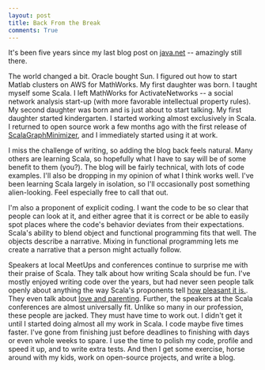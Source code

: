 ```yaml
---
layout: post
title: Back From the Break
comments: True
---
```


It's been five years since my last blog post on [java.net](https://home.java.net/pub/au/95) -- amazingly still there. 

The world changed a bit. Oracle bought Sun. I figured out how to start Matlab clusters on AWS for MathWorks. My first daughter was born. I taught myself some Scala. I left MathWorks for ActivateNetworks -- a social network analysis start-up (with more favorable intellectual property rules). My second daughter was born and is just about to start talking. My first daughter started kindergarten. I started working almost exclusively in Scala. I returned to open source work a few months ago with the first release of [ScalaGraphMinimizer](https://github.com/dwalend/ScalaGraphMinimizer), and I  immediately started using it at work. 

I miss the challenge of writing, so adding the blog back feels natural. Many others are learning Scala, so hopefully what I have to say will be of some benefit to them (you?). The blog will be fairly technical, with lots of code examples. I'll also be dropping in my opinion of what I think works well. I've been learning Scala largely in isolation, so I'll occasionally post something alien-looking. Feel especially free to call that out.

I'm also a proponent of explicit coding. I want the code to be so clear that people can look at it, and either agree that it is correct or be able to easily spot places where the code's behavior deviates from their expectations. Scala's ability to blend object and functional programming fits that well. The objects describe a narrative. Mixing in functional programming lets me create a narrative that a person might actually follow. 

Speakers at local MeetUps and conferences continue to surprise me with their praise of Scala. They talk about how writing Scala should be fun. I've mostly enjoyed writing code over the years, but had never seen people talk openly about anything the way Scala's proponents tell [how pleasant it is.](https://www.youtube.com/watch?v=hzf3hTUKk8U). They even talk about [love and parenting](https://github.com/ktonga/reactive-turtle). Further, the speakers at the Scala conferences are almost universally fit. Unlike so many in our profession, these people are jacked. They must have time to work out. I didn't get it until I started doing almost all my work in Scala. I code maybe five times faster. I've gone from finishing just before deadlines to finishing with days or even whole weeks to spare. I use the time to polish my code, profile and speed it up, and to write extra tests. And then I get some exercise, horse around with my kids, work on open-source projects, and write a blog. 
